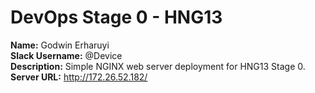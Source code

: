# DevOps Stage 0 - HNG13

**Name:** Godwin Erharuyi  
**Slack Username:** @Device  
**Description:** Simple NGINX web server deployment for HNG13 Stage 0.  
**Server URL:** http://172.26.52.182/
